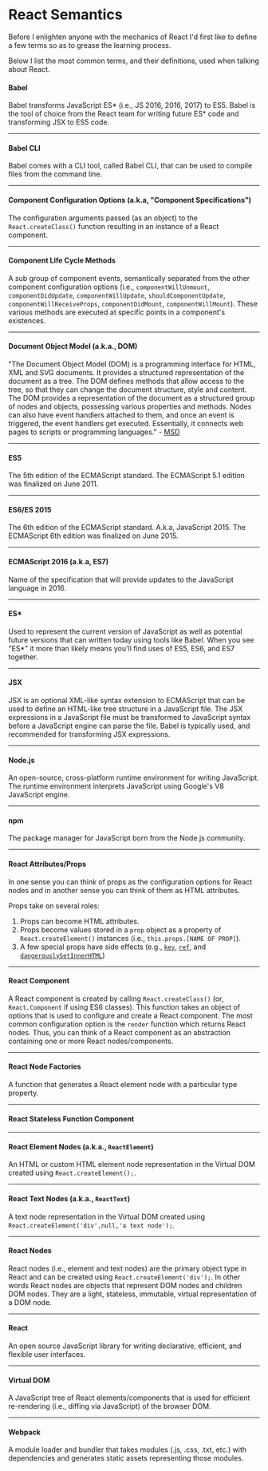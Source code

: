 # React Semantics

Before I enlighten anyone with the mechanics of React I'd first like to define a few terms so as to grease the learning process.

Below I list the most common terms, and their definitions, used when talking about React.

#### Babel
Babel transforms JavaScript ES\* (i.e., JS 2016, 2016, 2017) to ES5. Babel is the tool of choice from the React team for writing future ES* code and transforming JSX to ES5 code.

***

#### Babel CLI
Babel comes with a CLI tool, called Babel CLI, that can be used to compile files from the command line.

***

#### Component Configuration Options (a.k.a, "Component Specifications")

The configuration arguments passed (as an object) to the `React.createClass()` function resulting in an instance of a  React component.

***

#### Component Life Cycle Methods

A sub group of component events, semantically separated from the other component configuration options (i.e., `componentWillUnmount`, `componentDidUpdate`, `componentWillUpdate`, `shouldComponentUpdate`, `componentWillReceiveProps`, `componentDidMount`, `componentWillMount`). These various methods are executed at specific points in a component's existences.

***

#### Document Object Model (a.k.a., DOM)

"The Document Object Model (DOM) is a programming interface for HTML, XML and SVG documents. It provides a structured representation of the document as a tree. The DOM defines methods that allow access to the tree, so that they can change the document structure, style and content. The DOM provides a representation of the document as a structured group of nodes and objects, possessing various properties and methods. Nodes can also have event handlers attached to them, and once an event is triggered, the event handlers get executed. Essentially, it connects web pages to scripts or programming languages." - [MSD](https://developer.mozilla.org/en-US/docs/Web/API/Document_Object_Model)

***

#### ES5
The 5th edition of the ECMAScript standard. The ECMAScript 5.1 edition was finalized on June 2011.

***

#### ES6/ES 2015
The 6th edition of the ECMAScript standard. A.k.a, JavaScript 2015. The ECMAScript 6th edition was finalized on June 2015.

***

#### ECMAScript 2016 (a.k.a, ES7)
Name of the specification that will provide updates to the JavaScript language in 2016.

***

#### ES\*
Used to represent the current version of JavaScript as well as potential future versions that can written today using tools like Babel. When you see "ES*" it more than likely means you'll find uses of ES5, ES6, and ES7 together.

***

#### JSX
JSX is an optional XML-like syntax extension to ECMAScript that can be used to define an HTML-like tree structure in a JavaScript file. The JSX expressions in a JavaScript file must be transformed to JavaScript syntax before a JavaScript engine can parse the file. Babel is typically used, and recommended for transforming JSX expressions.

***

#### Node.js
An open-source, cross-platform runtime environment for writing JavaScript. The runtime environment interprets JavaScript using Google's V8 JavaScript engine.

***

#### npm
The package manager for JavaScript born from the Node.js community.

***

#### React Attributes/Props

In one sense you can think of props as the configuration options for React nodes and in another sense you can think of them as HTML attributes.

Props take on several roles:

1. Props can become HTML attributes.
2. Props become values stored in a `prop` object as a property of `React.createElement()` instances (i.e., `this.props.[NAME OF PROP]`).
3. A few special props have side effects (e.g., [`key`](https://facebook.github.io/react/docs/multiple-components.html#dynamic-children), [`ref`](https://facebook.github.io/react/docs/more-about-refs.html), and [`dangerouslySetInnerHTML`](https://facebook.github.io/react/tips/dangerously-set-inner-html.html))

***

#### React Component

A React component is created by calling `React.createClass()` (or, `React.Component` if using ES6 classes). This function takes an object of options that is used to configure and create a React component. The most common configuration option is the `render` function which returns React nodes. Thus, you can think of a React component as an abstraction containing one or more React nodes/components.

***

#### React Node Factories

A function that generates a React element node with a particular type property.

***

#### React Stateless Function Component

***

#### React Element Nodes (a.k.a., `ReactElement`)

An HTML or custom HTML element node representation in the Virtual DOM created using `React.createElement();`.

***

#### React Text Nodes (a.k.a., `ReactText`)
A text node representation in the Virtual DOM created using `React.createElement('div',null,'a text node');`.

***

#### React Nodes
React nodes (i.e., element and text nodes) are the primary object type in React and can be created using `React.createElement('div');`. In other words React nodes are objects that represent DOM nodes and children DOM nodes. They are a light, stateless, immutable, virtual representation of a DOM node.

***

#### React
An open source JavaScript library for writing declarative, efficient, and flexible user interfaces.

***

#### Virtual DOM
A JavaScript tree of React elements/components that is used for efficient re-rendering (i.e., diffing via JavaScript) of the browser DOM.

***

#### Webpack

A module loader and bundler that takes modules (.js, .css, .txt, etc.) with dependencies and generates static assets representing those modules.
